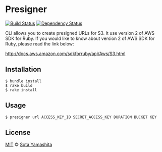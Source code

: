 Presigner
=========

[![Build Status](https://travis-ci.org/sotayamashita/presigner.svg)](https://travis-ci.org/sotayamashita/presigner)
[![Dependency Status](https://gemnasium.com/sotayamashita/presigner.svg)](https://gemnasium.com/sotayamashita/presigner)

CLI allows you to create presigned URLs for S3. It use version 2 of AWS SDK for Ruby. If you would like to know about
version 2 of AWS SDK for Ruby, please read the link below:

http://docs.aws.amazon.com/sdkforruby/api/Aws/S3.html

## Installation

    $ bundle install
    $ rake build
    $ rake install

## Usage

    $ presigner url ACCESS_KEY_ID SECRET_ACCESS_KEY DURATION BUCKET KEY

## License

[MIT](http://sotayamashita.mit-license.org/) © [Sota Yamashita](https://github.com/sotayamashita)
